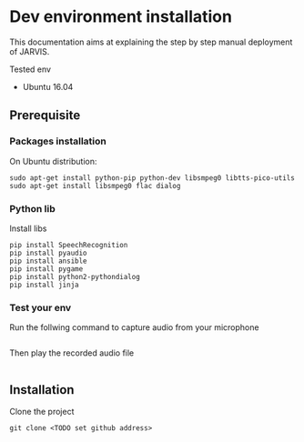 # Dev environment installation

This documentation aims at explaining the step by step manual deployment of JARVIS.

Tested env
- Ubuntu 16.04



## Prerequisite

### Packages installation
On Ubuntu distribution:
```
sudo apt-get install python-pip python-dev libsmpeg0 libtts-pico-utils sudo apt-get install libsmpeg0 flac dialog
```

### Python lib

Install libs
```
pip install SpeechRecognition
pip install pyaudio
pip install ansible
pip install pygame
pip install python2-pythondialog
pip install jinja
```

### Test your env
Run the follwing command to capture audio from your microphone
```

```

Then play the recorded audio file
```

```

## Installation

Clone the project
```
git clone <TODO set github address>
```

